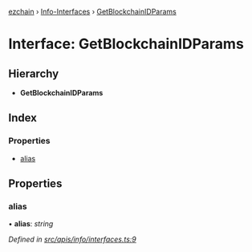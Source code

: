 [ezchain](../README.md) › [Info-Interfaces](../modules/info_interfaces.md) › [GetBlockchainIDParams](info_interfaces.getblockchainidparams.md)

# Interface: GetBlockchainIDParams

## Hierarchy

* **GetBlockchainIDParams**

## Index

### Properties

* [alias](info_interfaces.getblockchainidparams.md#alias)

## Properties

###  alias

• **alias**: *string*

*Defined in [src/apis/info/interfaces.ts:9](https://github.com/EZChain-core/ezchainjs/blob/5511161/src/apis/info/interfaces.ts#L9)*
